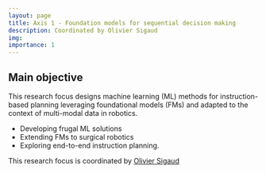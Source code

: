 ```yaml
---
layout: page
title: Axis 1 - Foundation models for sequential decision making
description: Coordinated by Olivier Sigaud
img:
importance: 1
---
```


## Main objective

This research focus designs machine learning (ML) methods for instruction-based planning leveraging foundational models (FMs) and adapted to the context of multi-modal data in robotics.

- Developing frugal ML solutions
- Extending FMs to surgical robotics
- Exploring end-to-end instruction planning.

This research focus is coordinated by [Olivier Sigaud](_members/sigaud.md "Olivier Sigaud")
